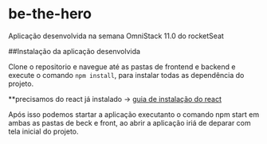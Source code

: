 # be-the-hero
Aplicação desenvolvida na semana OmniStack 11.0 do rocketSeat

##Instalação da aplicação desenvolvida 
 
Clone o repositorio e navegue até as pastas de frontend e backend e execute o comando <code>npm install</code>, para instalar todas as dependência do projeto.

**precisamos do react já instalado -> [guia de instalação do react](https://makandracards.com/reactjs-quick/52419-install-reactjs-windows)

Após isso podemos startar a aplicação executanto o comando npm start em ambas as pastas de beck e front, ao abrir a aplicação iriá de deparar com tela inicial do projeto.




